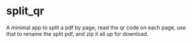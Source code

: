 
# split_qr

A minimal app to split a pdf by page, read the qr code on each page, use that to rename the split pdf, and zip it all up for download.